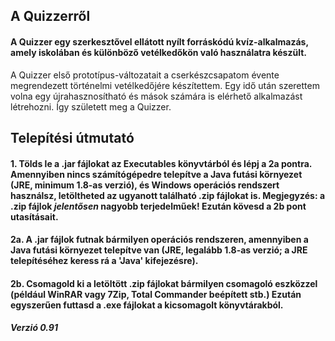 ## A Quizzerről

#### A Quizzer egy szerkesztővel ellátott nyílt forráskódú kvíz-alkalmazás, amely iskolában és különböző vetélkedőkön való használatra készült.
A Quizzer első prototípus-változatait a cserkészcsapatom évente megrendezett történelmi vetélkedőjére készítettem. Egy idő után szerettem volna egy újrahasznosítható és mások számára is elérhető alkalmazást létrehozni. Így született meg a Quizzer.

## Telepítési útmutató

#### 1. Tölds le a .jar fájlokat az Executables könyvtárból és lépj a 2a pontra. Amennyiben nincs számítógépedre telepítve a Java futási környezet (JRE, minimum 1.8-as verzió), és Windows operációs rendszert használsz, letöltheted az ugyanott található .zip fájlokat is. Megjegyzés: a .zip fájlok *jelentősen* nagyobb terjedelműek! Ezután kövesd a 2b pont utasításait. 
#### 2a. A .jar fájlok futnak bármilyen operációs rendszeren, amennyiben a Java futási környezet telepítve van (JRE, legalább 1.8-as verzió; a JRE telepítéséhez keress rá a 'Java' kifejezésre).
#### 2b. Csomagold ki a letöltött .zip fájlokat bármilyen csomagoló eszközzel (például WinRAR vagy 7Zip, Total Commander beépített stb.) Ezután egyszerűen futtasd a .exe fájlokat a kicsomagolt könyvtárakból.

##### Verzió 0.91  